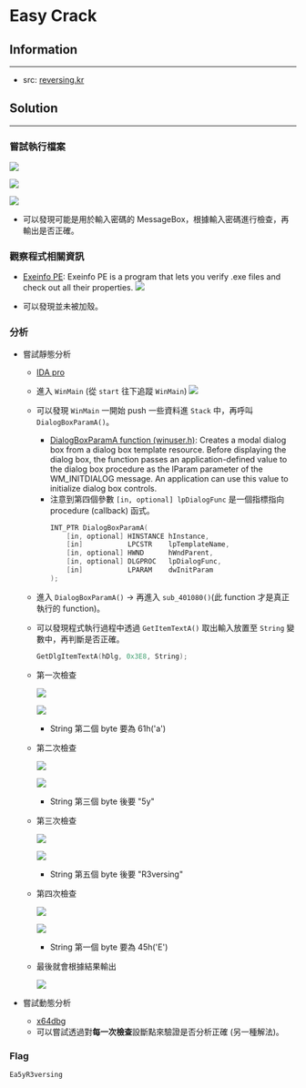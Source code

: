 # Easy Crack

## Information
---

- src: [reversing.kr](http://reversing.kr/challenge.php)

## Solution
---

### 嘗試執行檔案

![](image/Easy_Crack_1.png)

![](image/Easy_Crack_2.png)

![](image/Easy_Crack_3.png)
    
- 可以發現可能是用於輸入密碼的 MessageBox，根據輸入密碼進行檢查，再輸出是否正確。

### 觀察程式相關資訊
- [Exeinfo PE](https://exeinfo-pe.en.uptodown.com/windows): Exeinfo PE is a program that lets you verify .exe files and check out all their properties.
    ![](image/Easy_Crack_4.png)

- 可以發現並未被加殼。

### 分析
- 嘗試靜態分析
    - [IDA pro](https://hex-rays.com/ida-pro/)
    - 進入 `WinMain` (從 `start` 往下追蹤 `WinMain`)
        ![](image/Easy_Crack_5.png)
    
    - 可以發現 `WinMain` 一開始 push 一些資料進 `Stack` 中，再呼叫 `DialogBoxParamA()`。
        - [DialogBoxParamA function (winuser.h)](https://learn.microsoft.com/en-us/windows/win32/api/winuser/nf-winuser-dialogboxparama): Creates a modal dialog box from a dialog box template resource. Before displaying the dialog box, the function passes an application-defined value to the dialog box procedure as the lParam parameter of the WM_INITDIALOG message. An application can use this value to initialize dialog box controls.
        - 注意到第四個參數 `[in, optional] lpDialogFunc` 是一個指標指向 procedure (callback) 函式。
            ```cpp
            INT_PTR DialogBoxParamA(
                [in, optional] HINSTANCE hInstance,
                [in]           LPCSTR    lpTemplateName,
                [in, optional] HWND      hWndParent,
                [in, optional] DLGPROC   lpDialogFunc,
                [in]           LPARAM    dwInitParam
            );
            ```
    - 進入 `DialogBoxParamA()` -> 再進入 `sub_401080()`(此 function 才是真正執行的 function)。
    - 可以發現程式執行過程中透過 `GetItemTextA()` 取出輸入放置至 `String` 變數中，再判斷是否正確。
        ```cpp
        GetDlgItemTextA(hDlg, 0x3E8, String);
        ```

    - 第一次檢查
        
        ![](image/Easy_Crack_6.png) 
        
        ![](image/Easy_Crack_7.png)

        - String 第二個 byte 要為 61h('a')

    - 第二次檢查

        ![](image/Easy_Crack_8.png)
            
        ![](image/Easy_Crack_9.png)

        - String 第三個 byte 後要 "5y"

    - 第三次檢查

        ![](image/Easy_Crack_10.png)
            
        ![](image/Easy_Crack_11.png)

        - String 第五個 byte 後要 "R3versing"
        
    - 第四次檢查 
        
        ![](image/Easy_Crack_12.png)
        
        ![](image/Easy_Crack_13.png)

        - String 第一個 byte 要為 45h('E')
    
    - 最後就會根據結果輸出

        ![](image/Easy_Crack_14.png)
    
- 嘗試動態分析
    - [x64dbg](https://x64dbg.com/)
    - 可以嘗試透過對**每一次檢查**設斷點來驗證是否分析正確 (另一種解法)。

### Flag
```
Ea5yR3versing
```